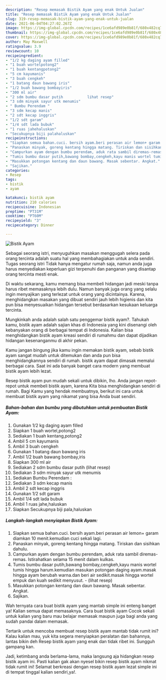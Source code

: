 ```yaml
---
description: "Resep memasak Bistik Ayam yang enak Untuk Jualan"
title: "Resep memasak Bistik Ayam yang enak Untuk Jualan"
slug: 319-resep-memasak-bistik-ayam-yang-enak-untuk-jualan
date: 2021-06-04T04:27:02.267Z
image: https://img-global.cpcdn.com/recipes/1ce6afd989e0b81f/680x482cq70/bistik-ayam-foto-resep-utama.jpg
thumbnail: https://img-global.cpcdn.com/recipes/1ce6afd989e0b81f/680x482cq70/bistik-ayam-foto-resep-utama.jpg
cover: https://img-global.cpcdn.com/recipes/1ce6afd989e0b81f/680x482cq70/bistik-ayam-foto-resep-utama.jpg
author: May Maxwell
ratingvalue: 3.9
reviewcount: 10
recipeingredient:
- "1/2 kg daging ayam filled"
- "1 buah wortelpotong2"
- "1 buah kentangpotong2"
- "5 cm kayumanis"
- "3 buah cengkeh"
- "1 batang daun bawang iris"
- "1/2 buah bawang bombayiris"
- "300 ml air"
- "2 sdm bumbu dasar putih           lihat resep"
- "3 sdm minyak sayur utk menumis"
- " Bumbu Perendam "
- "3 sdm kecap manis"
- "2 sdt kecap inggris"
- "1/2 sdt garam"
- "1/4 sdt lada bubuk"
- "1 ruas jahehaluskan"
- "Secukupnya biji palahaluskan"
recipeinstructions:
- "Siapkan semua bahan.cuci. bersih ayam.beri perasan air lemon+ garam diamkan 10 menit.kemudian cuci sekali lagi."
- "Panaskan minyak, goreng kentang hingga matang. Tiriskan dan sisihkan dahulu."
- "Campurkan ayam dengan bumbu perendam, aduk rata sambil diremas-remas. Istirahatkan selama 15 menit dalam kulkas."
- "Tumis bumbu dasar putih,bawang bombay,cengkeh,kayu manis wortel tumis hingga harum.kemudian masukan potongan daging ayam.masak hingga ayam berubah warna.dan beri air sedikit.masak hingga wortel empuk dan kuah sedikit menyusut.           (lihat resep)"
- "Masukkan potongan kentang dan daun bawang. Masak sebentar. Angkat."
- "Sajikan."
categories:
- Resep
tags:
- bistik
- ayam

katakunci: bistik ayam 
nutrition: 210 calories
recipecuisine: Indonesian
preptime: "PT31M"
cooktime: "PT60M"
recipeyield: "3"
recipecategory: Dinner

---
```



![Bistik Ayam](https://img-global.cpcdn.com/recipes/1ce6afd989e0b81f/680x482cq70/bistik-ayam-foto-resep-utama.jpg)

Sebagai seorang istri, menyuguhkan masakan menggugah selera pada orang tercinta adalah suatu hal yang membahagiakan untuk anda sendiri. Tugas seorang istri Tidak hanya mengatur rumah saja, namun anda juga harus menyediakan keperluan gizi terpenuhi dan panganan yang disantap orang tercinta mesti enak.

Di waktu  sekarang, kamu memang bisa membeli hidangan jadi meski tanpa harus ribet memasaknya lebih dulu. Namun banyak juga orang yang selalu ingin menyajikan yang terlezat untuk orang yang dicintainya. Karena, menghidangkan masakan yang dibuat sendiri jauh lebih higienis dan kita pun bisa menyesuaikan hidangan tersebut berdasarkan kesukaan keluarga tercinta. 



Mungkinkah anda adalah salah satu penggemar bistik ayam?. Tahukah kamu, bistik ayam adalah sajian khas di Indonesia yang kini disenangi oleh kebanyakan orang di berbagai tempat di Indonesia. Kalian bisa menghidangkan bistik ayam kreasi sendiri di rumahmu dan dapat dijadikan hidangan kesenanganmu di akhir pekan.

Kamu jangan bingung jika kamu ingin memakan bistik ayam, sebab bistik ayam sangat mudah untuk ditemukan dan anda pun bisa menghidangkannya sendiri di rumah. bistik ayam dapat dimasak memalui berbagai cara. Saat ini ada banyak banget cara modern yang membuat bistik ayam lebih lezat.

Resep bistik ayam pun mudah sekali untuk dibikin, lho. Anda jangan repot-repot untuk membeli bistik ayam, karena Kita bisa menghidangkan sendiri di rumah. Bagi Kamu yang hendak membuatnya, berikut ini cara untuk membuat bistik ayam yang nikamat yang bisa Anda buat sendiri.

<!--inarticleads1-->

##### Bahan-bahan dan bumbu yang dibutuhkan untuk pembuatan Bistik Ayam:

1. Gunakan 1/2 kg daging ayam filled
1. Siapkan 1 buah wortel,potong2
1. Sediakan 1 buah kentang,potong2
1. Ambil 5 cm kayumanis
1. Ambil 3 buah cengkeh
1. Gunakan 1 batang daun bawang iris
1. Ambil 1/2 buah bawang bombay,iris
1. Siapkan 300 ml air
1. Sediakan 2 sdm bumbu dasar putih           (lihat resep)
1. Sediakan 3 sdm minyak sayur utk menumis
1. Sediakan  Bumbu Perendam :
1. Sediakan 3 sdm kecap manis
1. Ambil 2 sdt kecap inggris
1. Gunakan 1/2 sdt garam
1. Ambil 1/4 sdt lada bubuk
1. Ambil 1 ruas jahe,haluskan
1. Siapkan Secukupnya biji pala,haluskan




<!--inarticleads2-->

##### Langkah-langkah menyiapkan Bistik Ayam:

1. Siapkan semua bahan.cuci. bersih ayam.beri perasan air lemon+ garam diamkan 10 menit.kemudian cuci sekali lagi.
1. Panaskan minyak, goreng kentang hingga matang. Tiriskan dan sisihkan dahulu.
1. Campurkan ayam dengan bumbu perendam, aduk rata sambil diremas-remas. Istirahatkan selama 15 menit dalam kulkas.
1. Tumis bumbu dasar putih,bawang bombay,cengkeh,kayu manis wortel tumis hingga harum.kemudian masukan potongan daging ayam.masak hingga ayam berubah warna.dan beri air sedikit.masak hingga wortel empuk dan kuah sedikit menyusut. -           (lihat resep)
1. Masukkan potongan kentang dan daun bawang. Masak sebentar. Angkat.
1. Sajikan.




Wah ternyata cara buat bistik ayam yang mantab simple ini enteng banget ya! Kalian semua dapat memasaknya. Cara buat bistik ayam Cocok sekali untuk kalian yang baru mau belajar memasak maupun juga bagi anda yang sudah pandai dalam memasak.

Tertarik untuk mencoba membuat resep bistik ayam mantab tidak rumit ini? Kalau kalian mau, yuk kita segera menyiapkan peralatan dan bahannya, lantas bikin deh Resep bistik ayam yang enak dan tidak ribet ini. Sungguh gampang kan. 

Jadi, ketimbang anda berlama-lama, maka langsung aja hidangkan resep bistik ayam ini. Pasti kalian gak akan nyesel bikin resep bistik ayam nikmat tidak rumit ini! Selamat berkreasi dengan resep bistik ayam lezat simple ini di tempat tinggal kalian sendiri,ya!.

